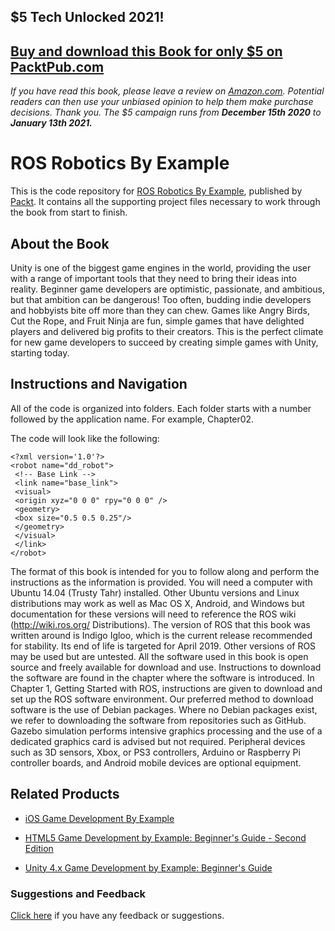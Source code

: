 ## $5 Tech Unlocked 2021!
[Buy and download this Book for only $5 on PacktPub.com](https://www.packtpub.com/product/ros-robotics-by-example/9781782175193)
-----
*If you have read this book, please leave a review on [Amazon.com](https://www.amazon.com/gp/product/1782175199).     Potential readers can then use your unbiased opinion to help them make purchase decisions. Thank you. The $5 campaign         runs from __December 15th 2020__ to __January 13th 2021.__*

# ROS Robotics By Example
This is the code repository for [ROS Robotics By Example](https://www.packtpub.com/hardware-and-creative/ros-robotics-example?utm_source=github&utm_medium=repository&utm_campaign=9781782175193), published by [Packt](https://www.packtpub.com/?utm_source=github). It contains all the supporting project files necessary to work through the book from start to finish.
## About the Book
Unity is one of the biggest game engines in the world, providing the user with a range of important tools that they need to bring their ideas into reality. Beginner game developers are optimistic, passionate, and ambitious, but that ambition can be dangerous! Too often, budding indie developers and hobbyists bite off more than they can chew. Games like Angry Birds, Cut the Rope, and Fruit Ninja are fun, simple games that have delighted players and delivered big profits to their creators. This is the perfect climate for new game developers to succeed by creating simple games with Unity, starting today.


## Instructions and Navigation
All of the code is organized into folders. Each folder starts with a number followed by the application name. For example, Chapter02.



The code will look like the following:
```
<?xml version='1.0'?>
<robot name="dd_robot">
 <!-- Base Link -->
 <link name="base_link">
 <visual>
 <origin xyz="0 0 0" rpy="0 0 0" />
 <geometry>
 <box size="0.5 0.5 0.25"/>
 </geometry>
 </visual>
 </link>
</robot>
```

The format of this book is intended for you to follow along and perform the
instructions as the information is provided. You will need a computer with Ubuntu
14.04 (Trusty Tahr) installed. Other Ubuntu versions and Linux distributions
may work as well as Mac OS X, Android, and Windows but documentation for
these versions will need to reference the ROS wiki (http://wiki.ros.org/
Distributions).
The version of ROS that this book was written around is Indigo Igloo, which is the
current release recommended for stability. Its end of life is targeted for April 2019.
Other versions of ROS may be used but are untested.
All the software used in this book is open source and freely available for download
and use. Instructions to download the software are found in the chapter where the
software is introduced. In Chapter 1, Getting Started with ROS, instructions are given
to download and set up the ROS software environment.
Our preferred method to download software is the use of Debian packages. Where
no Debian packages exist, we refer to downloading the software from repositories
such as GitHub.
Gazebo simulation performs intensive graphics processing and the use of a dedicated
graphics card is advised but not required.
Peripheral devices such as 3D sensors, Xbox, or PS3 controllers, Arduino or
Raspberry Pi controller boards, and Android mobile devices are optional equipment.

## Related Products
* [iOS Game Development By Example](https://www.packtpub.com/game-development/ios-game-development-example?utm_source=github&utm_medium=repository&utm_campaign=9781785284694)

* [HTML5 Game Development by Example: Beginner's Guide - Second Edition](https://www.packtpub.com/game-development/html5-game-development-example-beginners-guide-second-edition?utm_source=github&utm_medium=repository&utm_campaign=9781785287770)

* [Unity 4.x Game Development by Example: Beginner's Guide](https://www.packtpub.com/game-development/unity-4x-game-development-example-beginners-guide?utm_source=github&utm_medium=repository&utm_campaign=9781849695268)

### Suggestions and Feedback
[Click here](https://docs.google.com/forms/d/e/1FAIpQLSe5qwunkGf6PUvzPirPDtuy1Du5Rlzew23UBp2S-P3wB-GcwQ/viewform) if you have any feedback or suggestions.
